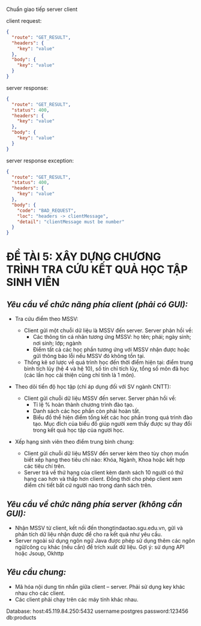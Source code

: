 Chuẩn giao tiếp server client

client request:

```json
{
  "route": "GET_RESULT",
  "headers": {
    "key": "value"
  },
  "body": {
    "key": "value"
  }
}
```


server response:
```json
{
  "route": "GET_RESULT",
  "status": 400,
  "headers": {
    "key": "value"
  },
  "body": {
    "key": "value"
  }
}
```
server response exception:
```json
{
  "route": "GET_RESULT",
  "status": 400,
  "headers": {
    "key": "value"
  },
  "body": {
    "code": "BAD_REQUEST",
    "loc": "headers -> clientMessage",
    "detail": "clientMessage must be number"
  }
}
```

# ĐỀ TÀI 5: XÂY DỰNG CHƯƠNG TRÌNH TRA CỨU KẾT QUẢ HỌC TẬP SINH VIÊN

## *Yêu cầu về chức năng phía client (phải có GUI):*

- Tra cứu điểm theo MSSV:
    - Client gửi một chuỗi dữ liệu là MSSV đến server. Server phản hồi về:
        - Các thông tin cá nhân tương ứng MSSV: họ tên; phái; ngày sinh; nơi sinh; lớp; ngành
        - Điểm tất cả các học phần tương ứng với MSSV nhận được hoặc gửi thông báo lỗi nếu MSSV đó không tồn tại.
    - Thống kê sơ lược về quá trình học đến thời điểm hiện tại: điểm trung bình tích lũy (hệ 4 và hệ 10), số tín chỉ tích lũy, tổng số môn đã học (các lần học cải thiện cũng chỉ tính là 1 môn).

- Theo dõi tiến độ học tập (chỉ áp dụng đối với SV ngành CNTT):
    - Client gửi chuỗi dữ liệu MSSV đến server. Server phản hồi về:
        - Tỉ lệ % hoàn thành chương trình đào tạo.
        - Danh sách các học phần còn phải hoàn tất.
        - Biểu đồ thể hiện điểm tổng kết các học phần trong quá trình đào tạo. Mục đích của biểu đồ giúp người xem thấy được sự thay đổi trong kết quả học tập của người học.

- Xếp hạng sinh viên theo điểm trung bình chung:
    - Client gửi chuỗi dữ liệu MSSV đến server kèm theo tùy chọn muốn biết xếp hạng theo tiêu chí nào: Khóa, Ngành, Khoa hoặc kết hợp các tiêu chí trên.
    - Server trả về thứ hạng của client kèm danh sách 10 người có thứ hạng cao hơn và thấp hơn client. Đồng thời cho phép client xem điểm chi tiết bất cứ người nào trong danh sách trên.

## *Yêu cầu về chức năng phía server (không cần GUI):*

- Nhận MSSV từ client, kết nối đến thongtindaotao.sgu.edu.vn, gửi và phân tích dữ liệu nhận được để cho ra kết quả như yêu cầu.
- Server ngoài sử dụng ngôn ngữ Java được phép sử dụng thêm các ngôn ngữ/công cụ khác (nếu cần) để trích xuất dữ liệu. Gợi ý: sử dụng API hoặc Jsoup, Okhttp

## *Yêu cầu chung:*

- Mã hóa nội dung tin nhắn giữa client – server. Phải sử dụng key khác nhau cho các client.
- Các client phải chạy trên các máy tính khác nhau.

Database:
host:45.119.84.250:5432
username:postgres
password:123456
db:products